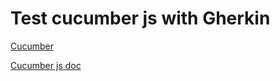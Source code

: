 # Test cucumber js with Gherkin

[Cucumber](https://cucumber.io/docs/gherkin/)

[Cucumber js doc](https://cucumber.io/docs/installation/javascript/)
